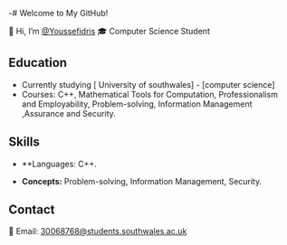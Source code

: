 -# Welcome to My GitHub!

👋 Hi, I’m [@Youssefidris](yourGitHubLink)
🎓 Computer Science Student

## Education
- Currently studying [ University of southwales] - [computer science]
- Courses: C++, Mathematical Tools for Computation, Professionalism and Employability, Problem-solving, Information Management ,Assurance and Security.

## Skills
- **Languages: C++.

- **Concepts:** Problem-solving, Information Management, Security.



## Contact
 📧 Email: 30068768@students.southwales.ac.uk
